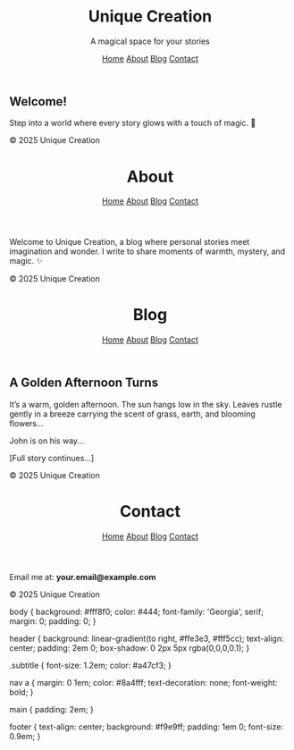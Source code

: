 <!DOCTYPE html>
<html lang="en">
<head>
  <meta charset="UTF-8">
  <title>Unique Creation</title>
  <link rel="stylesheet" href="style.css">
</head>
<body>
  <header>
    <h1>Unique Creation</h1>
    <p class="subtitle">A magical space for your stories</p>
    <nav>
      <a href="index.html">Home</a>
      <a href="about.html">About</a>
      <a href="blog.html">Blog</a>
      <a href="contact.html">Contact</a>
    </nav>
  </header>

  <main>
    <h2>Welcome!</h2>
    <p>Step into a world where every story glows with a touch of magic. 🌟</p>
  </main>

  <footer>
    <p>&copy; 2025 Unique Creation</p>
  </footer>
</body>
</html>
<!DOCTYPE html>
<html lang="en">
<head>
  <meta charset="UTF-8">
  <title>About - Unique Creation</title>
  <link rel="stylesheet" href="style.css">
</head>
<body>
  <header>
    <h1>About</h1>
    <nav>
      <a href="index.html">Home</a>
      <a href="about.html">About</a>
      <a href="blog.html">Blog</a>
      <a href="contact.html">Contact</a>
    </nav>
  </header>

  <main>
    <p>Welcome to Unique Creation, a blog where personal stories meet imagination and wonder. I write to share moments of warmth, mystery, and magic. ✨</p>
  </main>

  <footer>
    <p>&copy; 2025 Unique Creation</p>
  </footer>
</body>
</html>
<!DOCTYPE html>
<html lang="en">
<head>
  <meta charset="UTF-8">
  <title>Blog - Unique Creation</title>
  <link rel="stylesheet" href="style.css">
</head>
<body>
  <header>
    <h1>Blog</h1>
    <nav>
      <a href="index.html">Home</a>
      <a href="about.html">About</a>
      <a href="blog.html">Blog</a>
      <a href="contact.html">Contact</a>
    </nav>
  </header>

  <main>
    <article>
      <h2>A Golden Afternoon Turns</h2>
      <p>It’s a warm, golden afternoon. The sun hangs low in the sky. Leaves rustle gently in a breeze carrying the scent of grass, earth, and blooming flowers...</p>
      <p>John is on his way...</p>
      <p>[Full story continues...]</p>
    </article>
  </main>

  <footer>
    <p>&copy; 2025 Unique Creation</p>
  </footer>
</body>
</html>
<!DOCTYPE html>
<html lang="en">
<head>
  <meta charset="UTF-8">
  <title>Contact - Unique Creation</title>
  <link rel="stylesheet" href="style.css">
</head>
<body>
  <header>
    <h1>Contact</h1>
    <nav>
      <a href="index.html">Home</a>
      <a href="about.html">About</a>
      <a href="blog.html">Blog</a>
      <a href="contact.html">Contact</a>
    </nav>
  </header>

  <main>
    <p>Email me at: <strong>your.email@example.com</strong></p>
  </main>

  <footer>
    <p>&copy; 2025 Unique Creation</p>
  </footer>
</body>
</html>
body {
  background: #fff8f0;
  color: #444;
  font-family: 'Georgia', serif;
  margin: 0;
  padding: 0;
}

header {
  background: linear-gradient(to right, #ffe3e3, #fff5cc);
  text-align: center;
  padding: 2em 0;
  box-shadow: 0 2px 5px rgba(0,0,0,0.1);
}

.subtitle {
  font-size: 1.2em;
  color: #a47cf3;
}

nav a {
  margin: 0 1em;
  color: #8a4fff;
  text-decoration: none;
  font-weight: bold;
}

main {
  padding: 2em;
}

footer {
  text-align: center;
  background: #f9e9ff;
  padding: 1em 0;
  font-size: 0.9em;
}
